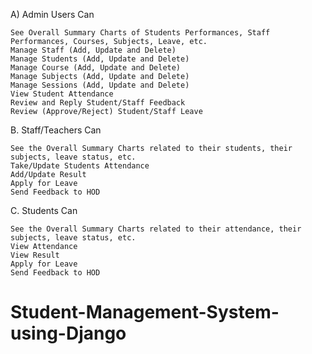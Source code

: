 
A)  Admin Users Can

    See Overall Summary Charts of Students Performances, Staff Performances, Courses, Subjects, Leave, etc.
    Manage Staff (Add, Update and Delete)
    Manage Students (Add, Update and Delete)
    Manage Course (Add, Update and Delete)
    Manage Subjects (Add, Update and Delete)
    Manage Sessions (Add, Update and Delete)
    View Student Attendance
    Review and Reply Student/Staff Feedback
    Review (Approve/Reject) Student/Staff Leave

B. Staff/Teachers Can

    See the Overall Summary Charts related to their students, their subjects, leave status, etc.
    Take/Update Students Attendance
    Add/Update Result
    Apply for Leave
    Send Feedback to HOD

C. Students Can

    See the Overall Summary Charts related to their attendance, their subjects, leave status, etc.
    View Attendance
    View Result
    Apply for Leave
    Send Feedback to HOD
# Student-Management-System-using-Django
